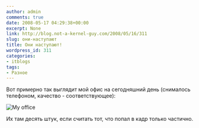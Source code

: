 ```yaml
---
author: admin
comments: true
date: 2008-05-17 04:29:38+00:00
excerpt: None
link: http://blog.not-a-kernel-guy.com/2008/05/16/311
slug: они-наступают
title: Они наступают!
wordpress_id: 311
categories:
- itblogs
tags:
- Разное
---
```


Вот примерно так выглядит мой офис на сегодняшний день (снималось телефоном, качество - соответствующее):

 

![My office](http://blog.not-a-kernel-guy.com/wp-content/uploads/2008/05/office.jpg)

 

Их там десять штук, если считать тот, что попал в кадр только частично. 
